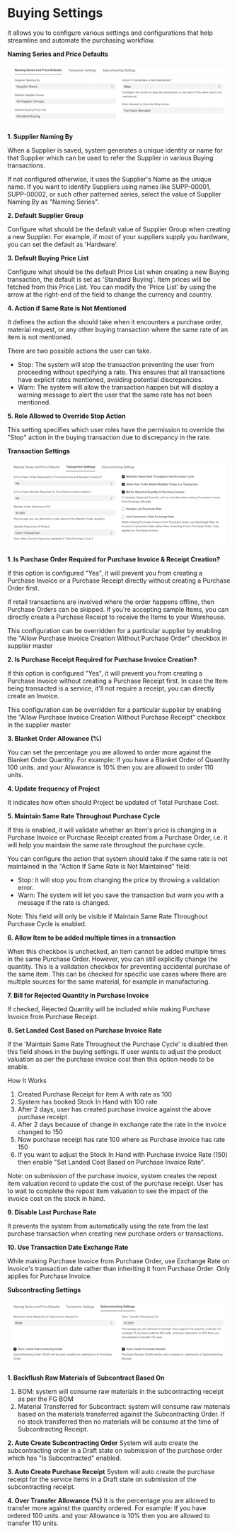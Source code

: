 # Buying Settings

It allows you to configure various settings and configurations that help streamline and automate the purchasing workflow.

**Naming Series and Price Defaults** 

 ![Buying_Settings](../Images/Buying_settings1.png)

**1. Supplier Naming By**

When a Supplier is saved, system generates a unique identity or name for that Supplier which can be used to refer the Supplier in various Buying transactions.

If not configured otherwise, it uses the Supplier's Name as the unique name. If you want to identify Suppliers using names like SUPP-00001, SUPP-00002, or such other patterned series, select the value of Supplier Naming By as "Naming Series".

**2. Default Supplier Group**

Configure what should be the default value of Supplier Group when creating a new Supplier. For example, if most of your suppliers supply you hardware, you can set the default as 'Hardware'.

**3. Default Buying Price List**

Configure what should be the default Price List when creating a new Buying transaction, the default is set as 'Standard Buying'. Item prices will be fetched from this Price List. You can modify the 'Price List' by using the arrow at the right-end of the field to change the currency and country.

**4. Action if Same Rate is Not Mentioned** 

It defines the action the should take when it encounters a purchase order, material request, or any other buying transaction where the same rate of an item is not mentioned.

There are two possible actions the user can take.

* Stop: The system will stop the transaction preventing the user from proceeding without specifying a rate. This ensures that all transactions have explicit rates mentioned, avoiding potential discrepancies.
* Warn: The system will allow the transaction happen but will display a warning message to alert the user that the same rate has not been mentioned.

**5. Role Allowed to Override Stop Action**

This setting specifies which user roles have the permission to override the "Stop" action in the buying transaction due to discrepancy in the rate.

**Transaction Settings** 

 ![Buying_Setting2](../Images/buying_Settings2.png)

**1. Is Purchase Order Required for Purchase Invoice & Receipt Creation?**

If this option is configured "Yes", it will prevent you from creating a Purchase Invoice or a Purchase Receipt directly without creating a Purchase Order first.

If retail transactions are involved where the order happens offline, then Purchase Orders can be skipped. If you're accepting sample Items, you can directly create a Purchase Receipt to receive the Items to your Warehouse.

This configuration can be overridden for a particular supplier by enabling the "Allow Purchase Invoice Creation Without Purchase Order" checkbox in supplier master

**2. Is Purchase Receipt Required for Purchase Invoice Creation?**

If this option is configured "Yes", it will prevent you from creating a Purchase Invoice without creating a Purchase Receipt first. In case the Item being transacted is a service, it'll not require a receipt, you can directly create an Invoice.

This configuration can be overridden for a particular supplier by enabling the "Allow Purchase Invoice Creation Without Purchase Receipt" checkbox in the supplier master

**3. Blanket Order Allowance (%)**

You can set the percentage you are allowed to order more against the Blanket Order Quantity. For example: If you have a Blanket Order of Quantity 100 units. and your Allowance is 10% then you are allowed to order 110 units.

**4. Update frequency of Project**

It indicates how often should Project be updated of Total Purchase Cost.

**5. Maintain Same Rate Throughout Purchase Cycle**

If this is enabled, it will validate whether an Item's price is changing in a Purchase Invoice or Purchase Receipt created from a Purchase Order, i.e. it will help you maintain the same rate throughout the purchase cycle.

You can configure the action that system should take if the same rate is not maintained in the "Action If Same Rate is Not Maintained" field:

* Stop: it will stop you from changing the price by throwing a validation error.
* Warn: The system will let you save the transaction but warn you with a message if the rate is changed.

Note: This field will only be visible if Maintain Same Rate Throughout Purchase Cycle is enabled.

**6. Allow Item to be added multiple times in a transaction**

When this checkbox is unchecked, an item cannot be added multiple times in the same Purchase Order. However, you can still explicitly change the quantity. This is a validation checkbox for preventing accidental purchase of the same item. This can be checked for specific use cases where there are multiple sources for the same material, for example in manufacturing.

**7. Bill for Rejected Quantity in Purchase Invoice** 

If checked, Rejected Quantity will be included while making Purchase Invoice from Purchase Receipt.

**8. Set Landed Cost Based on Purchase Invoice Rate**

If the 'Maintain Same Rate Throughout the Purchase Cycle' is disabled then this field shows in the buying settings. If user wants to adjust the product valuation as per the purchase invoice cost then this option needs to be enable.

How It Works

1. Created Purchase Receipt for item A with rate as 100
2. System has booked Stock In Hand with 100 rate
3. After 2 days, user has created purchase invoice against the above purchase receipt
4. After 2 days because of change in exchange rate the rate in the invoice changed to 150
5. Now purchase receipt has rate 100 where as Purchase invoice has rate 150
6. If you want to adjust the Stock In Hand with Purchase invoice Rate (150) then enable "Set Landed Cost Based on Purchase Invoice Rate".

Note: on submission of the purchase invoice, system creates the repost item valuation record to update the cost of the purchase receipt. User has to wait to complete the repost item valuation to see the impact of the invoice cost on the stock in hand.

**9. Disable Last Purchase Rate**

It prevents the system from automatically using the rate from the last purchase transaction when creating new purchase orders or transactions.

**10. Use Transaction Date Exchange Rate**

While making Purchase Invoice from Purchase Order, use Exchange Rate on Invoice's transaction date rather than inheriting it from Purchase Order. Only applies for Purchase Invoice.

**Subcontracting Settings**

 ![Buying setting3](../Images/Buying_Setting3.png)

**1. Backflush Raw Materials of Subcontract Based On**

  1. BOM: system will consume raw materials in the subcontracting receipt as per the FG BOM
  2. Material Transferred for Subcontract: system will consume raw materials based on the materials transferred against the Subcontracting Order. If no stock transferred then no materials will be consume at the time of Subcontracting Receipt.

**2. Auto Create Subcontracting Order** 
System will auto create the subcontracting order in a Draft state on submission of the purchase order which has "Is Subcontracted" enabled.

**3. Auto Create Purchase Receipt** 
System will auto create the purchase receipt for the service items in a Draft state on submission of the subcontracting receipt.

**4. Over Transfer Allowance (%)** 
It is the percentage you are allowed to transfer more against the quantity ordered. For example: If you have ordered 100 units. and your Allowance is 10% then you are allowed to transfer 110 units.